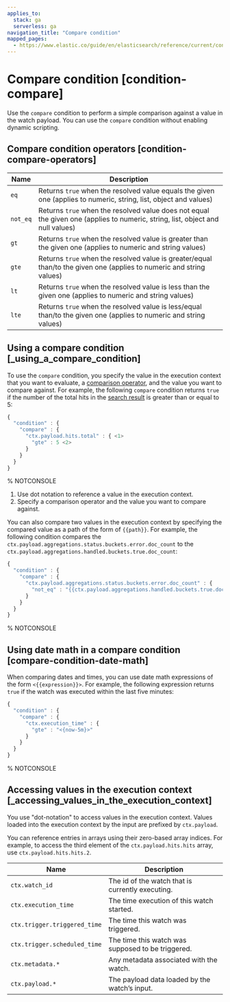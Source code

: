 ```yaml
---
applies_to:
  stack: ga
  serverless: ga
navigation_title: "Compare condition"
mapped_pages:
  - https://www.elastic.co/guide/en/elasticsearch/reference/current/condition-compare.html
---
```


# Compare condition [condition-compare]

Use the `compare` condition to perform a simple comparison against a value in the watch payload. You can use the `compare` condition without enabling dynamic scripting.

## Compare condition operators [condition-compare-operators]

| Name | Description |
| --- | --- |
| `eq` | Returns `true` when the resolved value equals the given one (applies              to numeric, string, list, object and values) |
| `not_eq` | Returns `true` when the resolved value does not equal the given one              (applies to numeric, string, list, object and null values) |
| `gt` | Returns `true` when the resolved value is greater than the given              one (applies to numeric and string values) |
| `gte` | Returns `true` when the resolved value is greater/equal than/to the              given one (applies to numeric and string values) |
| `lt` | Returns `true` when the resolved value is less than the given one              (applies to numeric and string values) |
| `lte` | Returns `true` when the resolved value is less/equal than/to the              given one (applies to numeric and string values) |

## Using a compare condition [_using_a_compare_condition]

To use the `compare` condition, you specify the value in the execution context that you want to evaluate, a [comparison operator](#condition-compare-operators), and the value you want to compare against. For example, the following `compare` condition returns `true` if the number of the total hits in the [search result](input-search.md) is greater than or equal to 5:

```js
{
  "condition" : {
    "compare" : {
      "ctx.payload.hits.total" : { <1>
        "gte" : 5 <2>
      }
    }
  }
}
```
%  NOTCONSOLE

1. Use dot notation to reference a value in the execution context.
2. Specify a comparison operator and the value you want to compare against.

You can also compare two values in the execution context by specifying the compared value as a path of the form of `{{path}}`. For example, the following condition compares the `ctx.payload.aggregations.status.buckets.error.doc_count` to the `ctx.payload.aggregations.handled.buckets.true.doc_count`:

```js
{
  "condition" : {
    "compare" : {
      "ctx.payload.aggregations.status.buckets.error.doc_count" : {
        "not_eq" : "{{ctx.payload.aggregations.handled.buckets.true.doc_count}}"
      }
    }
  }
}
```
%  NOTCONSOLE

## Using date math in a compare condition [compare-condition-date-math]

When comparing dates and times, you can use date math expressions of the form `<{{expression}}>`. For example, the following expression returns `true` if the watch was executed within the last five minutes:

```js
{
  "condition" : {
    "compare" : {
      "ctx.execution_time" : {
        "gte" : "<{now-5m}>"
      }
    }
  }
}
```
%  NOTCONSOLE

## Accessing values in the execution context [_accessing_values_in_the_execution_context]

You use "dot-notation" to access values in the execution context. Values loaded into the execution context by the input are prefixed by `ctx.payload`.

You can reference entries in arrays using their zero-based array indices. For example, to access the third element of the `ctx.payload.hits.hits` array, use `ctx.payload.hits.hits.2`.

| Name | Description |
| --- | --- |
| `ctx.watch_id` | The id of the watch that is currently executing. |
| `ctx.execution_time` | The time execution of this watch started. |
| `ctx.trigger.triggered_time` | The time this watch was triggered. |
| `ctx.trigger.scheduled_time` | The time this watch was supposed to be triggered. |
| `ctx.metadata.*` | Any metadata associated with the watch. |
| `ctx.payload.*` | The payload data loaded by the watch’s input. |
